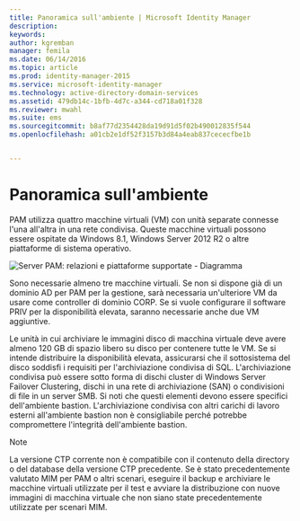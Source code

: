 ```yaml
---
title: Panoramica sull'ambiente | Microsoft Identity Manager
description: 
keywords: 
author: kgremban
manager: femila
ms.date: 06/14/2016
ms.topic: article
ms.prod: identity-manager-2015
ms.service: microsoft-identity-manager
ms.technology: active-directory-domain-services
ms.assetid: 479db14c-1bfb-4d7c-a344-cd718a01f328
ms.reviewer: mwahl
ms.suite: ems
ms.sourcegitcommit: b8af77d2354428da19d91d5f02b490012835f544
ms.openlocfilehash: a01cb2e1df52f3157b3d84a4eab837cececfbe1b


---
```


# Panoramica sull'ambiente

PAM utilizza quattro macchine virtuali (VM) con unità separate connesse l'una all'altra in una rete condivisa. Queste macchine virtuali possono essere ospitate da Windows 8.1, Windows Server 2012 R2 o altre piattaforme di sistema operativo.

![Server PAM: relazioni e piattaforme supportate - Diagramma](media/pam-test-lab-architecture.png)

Sono necessarie almeno tre macchine virtuali.  Se non si dispone già di un dominio AD per PAM per la gestione, sarà necessaria un'ulteriore VM da usare come controller di dominio CORP.  Se si vuole configurare il software PRIV per la disponibilità elevata, saranno necessarie anche due VM aggiuntive.

Le unità in cui archiviare le immagini disco di macchina virtuale deve avere almeno 120 GB di spazio libero su disco per contenere tutte le VM.  Se si intende distribuire la disponibilità elevata, assicurarsi che il sottosistema del disco soddisfi i requisiti per l'archiviazione condivisa di SQL.  L'archiviazione condivisa può essere sotto forma di dischi cluster di Windows Server Failover Clustering, dischi in una rete di archiviazione (SAN) o condivisioni di file in un server SMB. Si noti che questi elementi devono essere specifici dell'ambiente bastion. L'archiviazione condivisa con altri carichi di lavoro esterni all'ambiente bastion non è consigliabile perché potrebbe compromettere l'integrità dell'ambiente bastion.

> [!NOTE]
> La versione CTP corrente non è compatibile con il contenuto della directory o del database della versione CTP precedente. Se è stato precedentemente valutato MIM per PAM o altri scenari, eseguire il backup e archiviare le macchine virtuali utilizzate per il test e avviare la distribuzione con nuove immagini di macchina virtuale che non siano state precedentemente utilizzate per scenari MIM.



<!--HONumber=Jul16_HO2-->


